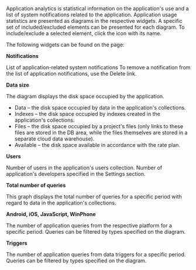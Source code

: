 Application analytics is statistical information on the application's use and a list of system notifications related to the application. Application usage statistics are presented as diagrams in the respective widgets. A specific set of included/excluded elements can be presented for each diagram. To include/exclude a selected element, click the icon with its name.

The following widgets can be found on the page:

**Notifications**

List of application-related system notifications To remove a notification from the list of application notifications, use the Delete link.

**Data size**

The diagram displays the disk space occupied by the application.

* Data – the disk space occupied by data in the application's collections.
* Indexes – the disk space occupied by indexes created in the application's collections.
* Files – the disk space occupied by a project's files (only links to these files are stored in the DB area, while the files themselves are stored in a separate cloud data warehouse).
* Available – the disk space available in accordance with the rate plan.

**Users**

Number of users in the application's users collection. Number of application's developers specified in the Settings section.

**Total number of queries**

This graph displays the total number of queries for a specific period with regard to data in the application's collections.

**Android, iOS, JavaScript, WinPhone**

The number of application queries from the respective platform for a specific period. Queries can be filtered by types specified on the diagram.

**Triggers**

The number of application queries from data triggers for a specific period. Queries can be filtered by types specified on the diagram.